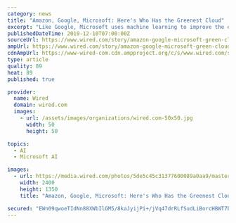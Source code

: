 ```yaml
---
category: news
title: "Amazon, Google, Microsoft: Here's Who Has the Greenest Cloud"
excerpt: "Like Google, Microsoft uses machine learning to improve the efficiency of its data center infrastructure ... and Schlumberger to “accelerate creation of innovative petrotechnical and digital technologies,” using the Azure platform. The partnership elicited anger from a coalition of Microsoft employees who accused the company of ..."
publishedDateTime: 2019-12-10T07:00:00Z
sourceUrl: https://www.wired.com/story/amazon-google-microsoft-green-clouds-and-hyperscale-data-centers/
ampUrl: https://www.wired.com/story/amazon-google-microsoft-green-clouds-and-hyperscale-data-centers/amp
cdnAmpUrl: https://www-wired-com.cdn.ampproject.org/c/s/www.wired.com/story/amazon-google-microsoft-green-clouds-and-hyperscale-data-centers/amp
type: article
quality: 89
heat: 89
published: true

provider:
  name: Wired
  domain: wired.com
  images:
    - url: /assets/images/organizations/wired.com-50x50.jpg
      width: 50
      height: 50

topics:
  - AI
  - Microsoft AI

images:
  - url: https://media.wired.com/photos/5de5c45c31377600089a0aa9/master/pass/Green-Data-Center.jpg
    width: 2400
    height: 1350
    title: "Amazon, Google, Microsoft: Here's Who Has the Greenest Cloud"

secured: "EWn09qwoeTIdNn88XWbIlGM5/8kaJyijPi+/jVq47drRLfSudLiBorcHBWT7bDZgPDQoV1jxxXnjZD+bDxlUsLGiBqBGbegFYOiA+d0nI96ZpK2tgpHbsU16EiHMlHITR8b+XL9ovl3ODQwdy8wJK+CrZojrbhryJb04HLGSeYtYEuHaYwZfytdlJhymxl88uOtTqgn3mMF+JkYYPk/ZOtifgMBYbKf3Ei2wu7IECCHbprHs8SmNW09/2yuZC3o8yRbYnT1YN/8vNUD3HW0Cew==;A4rd0muMQIOZ077wnaNVfw=="
---
```


